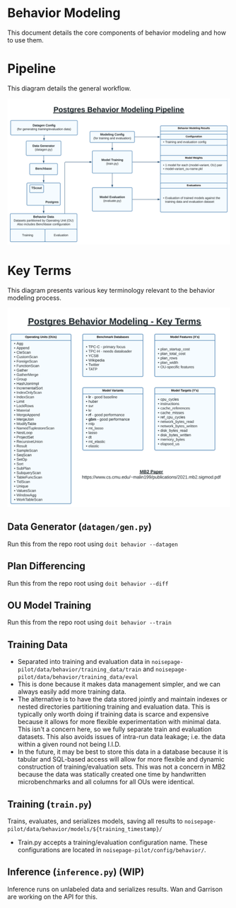 # Behavior Modeling

This document details the core components of behavior modeling and how to use them.

# Pipeline

This diagram details the general workflow.

![Behavior Modeling Diagram](./docs/behavior_modeling_pipeline.svg)

# Key Terms

This diagram presents various key terminology relevant to the behavior modeling process.

![Key Terms](./docs/behavior_modeling_keyterms.svg)

## Data Generator (`datagen/gen.py`)

Run this from the repo root using `doit behavior --datagen`

## Plan Differencing

Run this from the repo root using `doit behavior --diff`

## OU Model Training

Run this from the repo root using `doit behavior --train`
## Training Data

- Separated into training and evaluation data in `noisepage-pilot/data/behavior/training_data/train` and `noisepage-pilot/data/behavior/training_data/eval`
- This is done because it makes data management simpler, and we can always easily add more training data.
- The alternative is to have the data stored jointly and maintain indexes or nested directories partitioning training and evaluation data.  This is typically only worth doing if training data is scarce and expensive because it allows for more flexible experimentation with minimal data.  This isn't a concern here, so we fully separate train and evaluation datasets.  This also avoids issues of intra-run data leakage; i.e. the data within a given round not being I.I.D.
- In the future, it may be best to store this data in a database because it is tabular and SQL-based access will allow for more flexible and dynamic construction of training/evaluation sets.  This was not a concern in MB2 because the data was statically created one time by handwritten microbenchmarks and all columns for all OUs were identical.


## Training (`train.py`)

Trains, evaluates, and serializes models, saving all results to `noisepage-pilot/data/behavior/models/${training_timestamp}/`

- Train.py accepts a training/evaluation configuration name.  These configurations are located in `noisepage-pilot/config/behavior/`.

## Inference (`inference.py`) (WIP)

Inference runs on unlabeled data and serializes results.
Wan and Garrison are working on the API for this.



